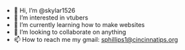 - 👋 Hi, I’m @skylar1526
- 👀 I’m interested in vtubers
- 🌱 I’m currently learning how to make websites
- 💞️ I’m looking to collaborate on anything 
- 📫 How to reach me my gmail: sphillips1@cincinnatips.org

<!---
skylar1526/skylar1526 is a ✨ special ✨ repository because its `README.md` (this file) appears on your GitHub profile.
You can click the Preview link to take a look at your changes.
--->

